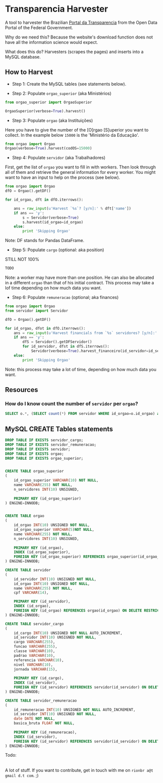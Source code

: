 Transparencia Harvester
=======================

A tool to harvester the Brazilian [Portal da Transparencia](http://www.portaldatransparencia.gov.br/) from the Open Data Portal of the Federal Government.

Why do we need this?
Because the website's download function does not have all the information science would expect.

What does this do?
Harvesters (scrapes the pages) and inserts into a MySQL database.


How to Harvest
--------------

- Step 1: Create the MySQL tables (see statements below).

- Step 2: Populate `orgao_superior` (aka Ministérios)

```python
from orgao_superior import OrgaoSuperior

OrgaoSuperior(verbose=True).harvest()
```

- Step 3: Populate `orgao` (aka Instituições)

Here you have to give the number of the [O]rgao [S]uperior you want to collect.
In the example below `15000` is the 'Ministério da Educação'.

```python
from orgao import Orgao
Orgao(verbose=True).harvest(codOS=15000)
```

- Step 4: Populate `servidor` (aka Trabalhadores)

First, get the list of `orgao` you want to fill in with workers.
Then look through all of them and retrieve the general information for every worker.
You might want to have an input to help on the process (see below).

```python
from orgao import Orgao
dfO = Orgao().getDF()

for id_orgao, dft in dfO.iterrows():

	ans = raw_input(u'Harvest `%s`? [y/n]:' % dft['name'])
	if ans == 'y':
		s = Servidor(verbose=True)
		s.harvest(id_orgao=id_orgao)	
	else:
		print 'Skipping Orgao'
```
Note: DF stands for Pandas DataFrame.

- Step 5: Populate `cargo` (optional: aka position)

STILL NOT 100%

```python
TODO
```

Note: a worker may have more than one position.
He can also be allocated in a different `orgao` than that of his initial contract.
This process may take a lof time depending on how much data you want.



- Step 6: Populate `remuneracao` (optional; aka finances)



```python
from orgao import Orgao
from servidor import Servidor

dfO = Orgao().getDF()

for id_orgao, dfot in dfO.iterrows():
	ans = raw_input(u'Harvest financials from `%s` servidores? [y/n]:' % dft['name'])
	if ans == 'y':
		dfS = Servidor().getDFServidor()
		for id_servidor, dfst in dfS.iterrows():
			Servidor(verbose=True).harvest_financeiro(id_servidor=id_servidor)
	else:
		print 'Skipping Orgao'
```

Note: this process may take a lot of time, depending on how much data you want.


Resources
----------

### How do I know count the number of `servidor` per `orgao`?

```sql
SELECT o.*, (SELECT count(*) FROM servidor WHERE id_orgao=o.id_orgao) as count FROM orgao o;
``` 

MySQL CREATE Tables statements
--------------------------------

```sql
DROP TABLE IF EXISTS servidor_cargo;
DROP TABLE IF EXISTS servidor_remuneracao;
DROP TABLE IF EXISTS servidor;
DROP TABLE IF EXISTS orgao;
DROP TABLE IF EXISTS orgao_superior;


CREATE TABLE orgao_superior
(
	id_orgao_superior VARCHAR(10) NOT NULL,
	name VARCHAR(255) NOT NULL,
	n_servidores INT(10) UNSIGNED,
	
	PRIMARY KEY (id_orgao_superior)
) ENGINE=INNODB;


CREATE TABLE orgao
(
	id_orgao INT(10) UNSIGNED NOT NULL,
	id_orgao_superior VARCHAR(5)NOT NULL,
	name VARCHAR(255) NOT NULL,
	n_servidores INT(10) UNSIGNED,
	
	PRIMARY KEY (id_orgao),
	INDEX (id_orgao_superior),
	FOREIGN KEY (id_orgao_superior) REFERENCES orgao_superior(id_orgao_superior) ON DELETE RESTRICT ON UPDATE CASCADE 
) ENGINE=INNODB;

CREATE TABLE servidor
(
	id_servidor INT(10) UNSIGNED NOT NULL,
	id_orgao INT(10) UNSIGNED NOT NULL,
	name VARCHAR(255) NOT NULL,
	cpf VARCHAR(14),

	PRIMARY KEY (id_servidor),
	INDEX (id_orgao),
	FOREIGN KEY (id_orgao) REFERENCES orgao(id_orgao) ON DELETE RESTRICT ON UPDATE CASCADE 
) ENGINE=INNODB;

CREATE TABLE servidor_cargo
(
	id_cargo INT(10) UNSIGNED NOT NULL AUTO_INCREMENT,
	id_servidor INT(10) UNSIGNED NOT NULL,
	cargo VARCHAR(255),
	funcao VARCHAR(255),
	classe VARCHAR(10),
	padrao VARCHAR(10),
	referencia VARCHAR(10),
	nivel VARCHAR(10),
	jornada VARCHAR(15),
	
	PRIMARY KEY (id_cargo),
	INDEX (id_servidor),
	FOREIGN KEY (id_servidor) REFERENCES servidor(id_servidor) ON DELETE RESTRICT ON UPDATE CASCADE
) ENGINE=INNODB;

CREATE TABLE servidor_remuneracao
(
	id_remuneracao INT(10) UNSIGNED NOT NULL AUTO_INCREMENT,
	id_servidor INT(10) UNSIGNED NOT NULL,
	date DATE NOT NULL,
	basica_bruta FLOAT NOT NULL,
	
	PRIMARY KEY (id_remuneracao),
	INDEX (id_servidor),
	FOREIGN KEY (id_servidor) REFERENCES servidor(id_servidor) ON DELETE RESTRICT ON UPDATE CASCADE
) ENGINE=INNODB;
```

Todo:
######

A lot of stuff. If you want to contribute, get in touch with me on `rionbr a@t gmail d.t com`.
;)
